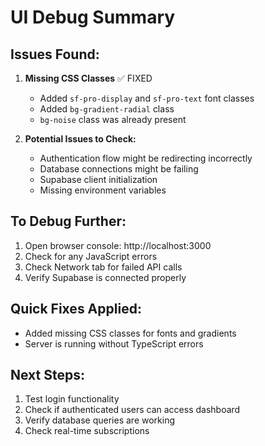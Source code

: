 # UI Debug Summary

## Issues Found:

1. **Missing CSS Classes** ✅ FIXED
   - Added `sf-pro-display` and `sf-pro-text` font classes
   - Added `bg-gradient-radial` class
   - `bg-noise` class was already present

2. **Potential Issues to Check:**
   - Authentication flow might be redirecting incorrectly
   - Database connections might be failing
   - Supabase client initialization
   - Missing environment variables

## To Debug Further:

1. Open browser console: http://localhost:3000
2. Check for any JavaScript errors
3. Check Network tab for failed API calls
4. Verify Supabase is connected properly

## Quick Fixes Applied:
- Added missing CSS classes for fonts and gradients
- Server is running without TypeScript errors

## Next Steps:
1. Test login functionality
2. Check if authenticated users can access dashboard
3. Verify database queries are working
4. Check real-time subscriptions